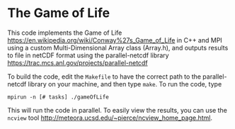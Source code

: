 # The Game of Life

This code implements the Game of Life <https://en.wikipedia.org/wiki/Conway%27s_Game_of_Life> in C++ and MPI using a custom Multi-Dimensional Array class (Array.h), and outputs results to file in netCDF format using the parallel-netcdf library <https://trac.mcs.anl.gov/projects/parallel-netcdf> 

To build the code, edit the `Makefile` to have the correct path to the parallel-netcdf library on your machine, and then type `make`. To run the code, type

`mpirun -n [# tasks] ./gameOfLife`

This will run the code in parallel. To easily view the results, you can use the `ncview` tool <http://meteora.ucsd.edu/~pierce/ncview_home_page.html>.


